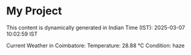 # My Project

This content is dynamically generated in Indian Time (IST): 2025-03-07 10:02:59 IST


Current Weather in Coimbatore:
Temperature: 28.88 °C
Condition: haze
